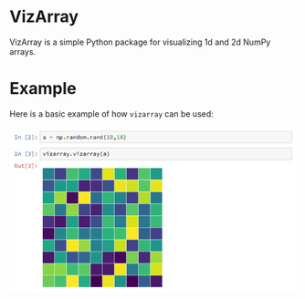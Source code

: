 # VizArray

VizArray is a simple Python package for visualizing 1d and 2d NumPy arrays.

# Example

Here is a basic example of how `vizarray` can be used:

![Basic example](docs/images/example1.png)
